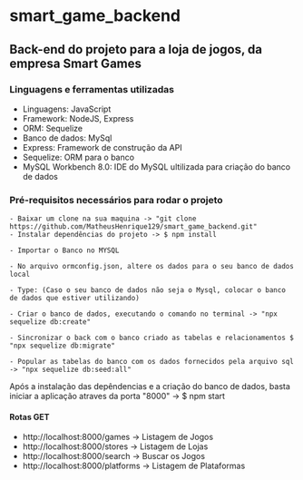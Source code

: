 # smart_game_backend

## Back-end do projeto para a loja de jogos, da empresa Smart Games

### Linguagens e ferramentas utilizadas

- Linguagens: JavaScript
- Framework: NodeJS, Express
- ORM: Sequelize
- Banco de dados: MySql
- Express: Framework de construção da API
- Sequelize: ORM para o banco
- MySQL Workbench 8.0: IDE do MySQL ultilizada para criação do banco de dados

### Pré-requisitos necessários para rodar o projeto

```
- Baixar um clone na sua maquina -> "git clone https://github.com/MatheusHenrique129/smart_game_backend.git"
- Instalar dependências do projeto -> $ npm install

- Importar o Banco no MYSQL

- No arquivo ormconfig.json, altere os dados para o seu banco de dados local

- Type: (Caso o seu banco de dados não seja o Mysql, colocar o banco de dados que estiver utilizando)

- Criar o banco de dados, executando o comando no terminal -> "npx sequelize db:create"

- Sincronizar o back com o banco criado as tabelas e relacionamentos $ "npx sequelize db:migrate"

- Popular as tabelas do banco com os dados fornecidos pela arquivo sql -> "npx sequelize db:seed:all"

```

Após a instalação das depêndencias e a criação do banco de dados, basta iniciar a aplicação atraves da porta "8000" -> $ npm start

#### Rotas GET

- http://localhost:8000/games -> Listagem de Jogos
- http://localhost:8000/stores -> Listagem de Lojas
- http://localhost:8000/search -> Buscar os Jogos
- http://localhost:8000/platforms -> Listagem de Plataformas
